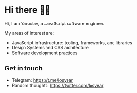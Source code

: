 # Hi there 👨‍💻

Hi, I am Yaroslav, a JavaScript software engineer.

My areas of interest are:
- JavaScript infrastructure: tooling, frameworks, and libraries
- Design Systems and CSS architecture
- Software development practices


## Get in touch
- Telegram: https://t.me/losyear
- Random thoughts: https://twitter.com/losyear
